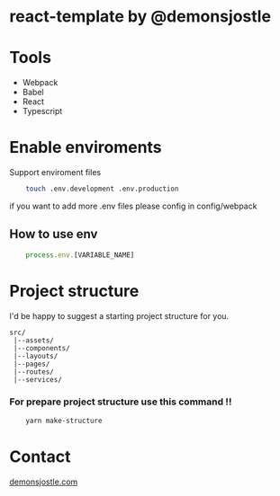 # react-template by @demonsjostle

# Tools
- Webpack
- Babel
- React 
- Typescript


# Enable enviroments
Support enviroment files
```bash
    touch .env.development .env.production
```
if you want to add more .env files please config in config/webpack 

## How to use env 
```Typescript
    process.env.[VARIABLE_NAME]
```

# Project structure
I'd be happy to suggest a starting project structure for you.
``` 
src/
 |--assets/
 |--components/
 |--layouts/
 |--pages/
 |--routes/
 |--services/
```

### For prepare project structure use this command !!
```bash
    yarn make-structure
```


# Contact 
<a href="https://demonsjostle.com" target="_blank" rel="noopener noreferrer">demonsjostle.com</a>
